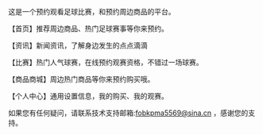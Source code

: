这是一个预约观看足球比赛，和预约周边商品的平台。

【首页】推荐周边商品、热门足球赛事等你来预约。

【资讯】新闻资讯，了解身边发生的点点滴滴

【比赛】热门人气球赛，在线预约观赛资格，不错过一场球赛。

【商品商城】周边热门商品等你来预约购买哦。

【个人中心】通用设置信息，我的购买、我的观赛。

如果您有任何疑问，请联系技术支持邮箱:fobkpma5569@sina.cn ，感谢您的支持。
